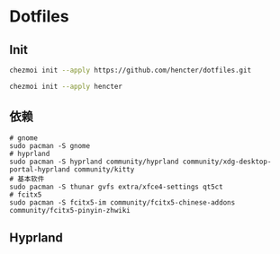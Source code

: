 # Dotfiles

## Init

```bash
chezmoi init --apply https://github.com/hencter/dotfiles.git
```

```bash
chezmoi init --apply hencter
```

## 依赖



```
# gnome
sudo pacman -S gnome
# hyprland 
sudo pacman -S hyprland community/hyprland community/xdg-desktop-portal-hyprland community/kitty
# 基本软件
sudo pacman -S thunar gvfs extra/xfce4-settings qt5ct
# fcitx5
sudo pacman -S fcitx5-im community/fcitx5-chinese-addons community/fcitx5-pinyin-zhwiki
```

## Hyprland

